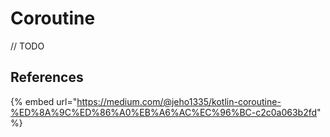 # Coroutine

// TODO



## References

{% embed url="https://medium.com/@jeho1335/kotlin-coroutine-%ED%8A%9C%ED%86%A0%EB%A6%AC%EC%96%BC-c2c0a063b2fd" %}



